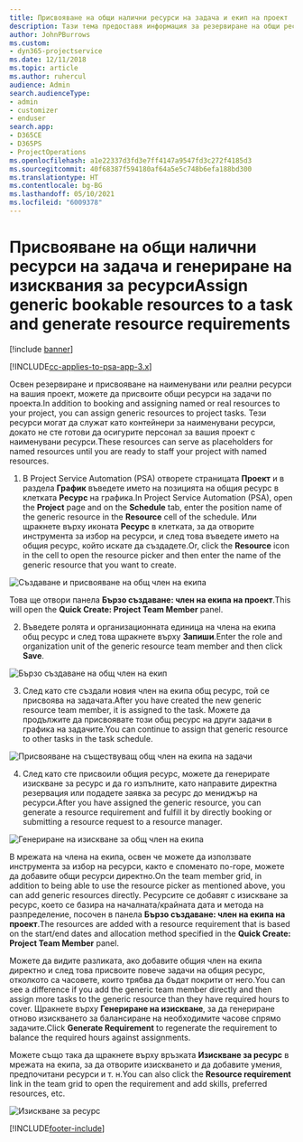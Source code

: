 ```yaml
---
title: Присвояване на общи налични ресурси на задача и екип на проект
description: Тази тема предоставя информация за резервиране на общи ресурси за задачи и екипи на проекти.
author: JohnPBurrows
ms.custom:
- dyn365-projectservice
ms.date: 12/11/2018
ms.topic: article
ms.author: ruhercul
audience: Admin
search.audienceType:
- admin
- customizer
- enduser
search.app:
- D365CE
- D365PS
- ProjectOperations
ms.openlocfilehash: a1e22337d3fd3e7ff4147a9547fd3c272f4185d3
ms.sourcegitcommit: 40f68387f594180af64a5e5c748b6efa188bd300
ms.translationtype: HT
ms.contentlocale: bg-BG
ms.lasthandoff: 05/10/2021
ms.locfileid: "6009378"
---
```

# <a name="assign-generic-bookable-resources-to-a-task-and-generate-resource-requirements"></a><span data-ttu-id="a67bf-103">Присвояване на общи налични ресурси на задача и генериране на изисквания за ресурси</span><span class="sxs-lookup"><span data-stu-id="a67bf-103">Assign generic bookable resources to a task and generate resource requirements</span></span> 

[!include [banner](../includes/psa-now-project-operations.md)]

[!INCLUDE[cc-applies-to-psa-app-3.x](../includes/cc-applies-to-psa-app-3x.md)]

<span data-ttu-id="a67bf-104">Освен резервиране и присвояване на наименувани или реални ресурси на вашия проект, можете да присвоите общи ресурси на задачи по проекта.</span><span class="sxs-lookup"><span data-stu-id="a67bf-104">In addition to booking and assigning named or real resources to your project, you can assign generic resources to project tasks.</span></span> <span data-ttu-id="a67bf-105">Тези ресурси могат да служат като контейнери за наименувани ресурси, докато не сте готови да осигурите персонал за вашия проект с наименувани ресурси.</span><span class="sxs-lookup"><span data-stu-id="a67bf-105">These resources can serve as placeholders for named resources until you are ready to staff your project with named resources.</span></span> 

1. <span data-ttu-id="a67bf-106">В Project Service Automation (PSA) отворете страницата **Проект** и в раздела **График** въведете името на позицията на общия ресурс в клетката **Ресурс** на графика.</span><span class="sxs-lookup"><span data-stu-id="a67bf-106">In Project Service Automation (PSA), open the **Project** page and on the **Schedule** tab, enter the position name of the generic resource in the **Resource** cell of the schedule.</span></span> <span data-ttu-id="a67bf-107">Или щракнете върху иконата **Ресурс** в клетката, за да отворите инструмента за избор на ресурси, и след това въведете името на общия ресурс, който искате да създадете.</span><span class="sxs-lookup"><span data-stu-id="a67bf-107">Or, click the **Resource** icon in the cell to open the resource picker and then enter the name of the generic resource that you want to create.</span></span>

![Създаване и присвояване на общ член на екипа](media/RM-how-to-9.png)

<span data-ttu-id="a67bf-109">Това ще отвори панела **Бързо създаване: член на екипа на проект**.</span><span class="sxs-lookup"><span data-stu-id="a67bf-109">This will open the **Quick Create: Project Team Member** panel.</span></span> 

2. <span data-ttu-id="a67bf-110">Въведете ролята и организационната единица на члена на екипа общ ресурс и след това щракнете върху **Запиши**.</span><span class="sxs-lookup"><span data-stu-id="a67bf-110">Enter the role and organization unit of the generic resource team member and then click **Save**.</span></span>

![Бързо създаване на общ член на екип](media/RM-how-to-10.png)

3. <span data-ttu-id="a67bf-112">След като сте създали новия член на екипа общ ресурс, той се присвоява на задачата.</span><span class="sxs-lookup"><span data-stu-id="a67bf-112">After you have created the new generic resource team member, it is assigned to the task.</span></span> <span data-ttu-id="a67bf-113">Можете да продължите да присвоявате този общ ресурс на други задачи в графика на задачите.</span><span class="sxs-lookup"><span data-stu-id="a67bf-113">You can continue to assign that generic resource to other tasks in the task schedule.</span></span>

![Присвояване на съществуващ общ член на екипа на задачи](media/RM-how-to-11.png)

4. <span data-ttu-id="a67bf-115">След като сте присвоили общия ресурс, можете да генерирате изискване за ресурс и да го изпълните, като направите директна резервация или подадете заявка за ресурс до мениджър на ресурси.</span><span class="sxs-lookup"><span data-stu-id="a67bf-115">After you have assigned the generic resource, you can generate a resource requirement and fulfill it by directly booking or submitting a resource request to a resource manager.</span></span>

![Генериране на изискване за общ член на екипа](media/RM-how-to-12.png)

<span data-ttu-id="a67bf-117">В мрежата на члена на екипа, освен че можете да използвате инструмента за избор на ресурси, както е споменато по-горе, можете да добавите общи ресурси директно.</span><span class="sxs-lookup"><span data-stu-id="a67bf-117">On the team member grid, in addition to being able to use the resource picker as mentioned above, you can add generic resources directly.</span></span> <span data-ttu-id="a67bf-118">Ресурсите се добавят с изискване за ресурс, което се базира на началната/крайната дата и метода на разпределение, посочен в панела **Бързо създаване: член на екипа на проект**.</span><span class="sxs-lookup"><span data-stu-id="a67bf-118">The resources are added with a resource requirement that is based on the start/end dates and allocation method specified in the **Quick Create: Project Team Member** panel.</span></span>

<span data-ttu-id="a67bf-119">Можете да видите разликата, ако добавите общия член на екипа директно и след това присвоите повече задачи на общия ресурс, отколкото са часовете, които трябва да бъдат покрити от него.</span><span class="sxs-lookup"><span data-stu-id="a67bf-119">You can see a difference if you add the generic team member directly and then assign more tasks to the generic resource than they have required hours to cover.</span></span> <span data-ttu-id="a67bf-120">Щракнете върху **Генериране на изискване**, за да генериране отново изискването за балансиране на необходимите часове спрямо задачите.</span><span class="sxs-lookup"><span data-stu-id="a67bf-120">Click **Generate Requirement** to regenerate the requirement to balance the required hours against assignments.</span></span>

<span data-ttu-id="a67bf-121">Можете също така да щракнете върху връзката **Изискване за ресурс** в мрежата на екипа, за да отворите изискването и да добавите умения, предпочитани ресурси и т. н.</span><span class="sxs-lookup"><span data-stu-id="a67bf-121">You can also click the **Resource requirement** link in the team grid to open the requirement and add skills, preferred resources, etc.</span></span>

![Изискване за ресурс](media/RM-how-to-13.png)



[!INCLUDE[footer-include](../includes/footer-banner.md)]